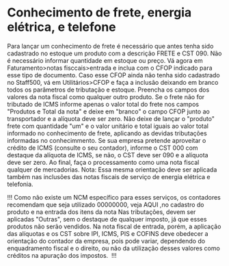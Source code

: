 # Conhecimento de frete, energia elétrica, e telefone

Para lançar um conhecimento de frete é necessário que antes tenha sido cadastrado no estoque um produto com a descrição FRETE e CST 090. Não é necessário informar quantidade em estoque ou preço. Vá agora em Faturamento>notas fisccais>entrada e inclua com o CFOP indicado para esse tipo de documento. Caso esse CFOP ainda não tenha sido cadastrado no Staff500, vá em Utilitários>CFOP e faça a inclusão deixando em branco todos os parâmetros de tributação e estoque. Preencha os campos dos valores da nota fiscal como qualquer outro produto. Se o frete não for tributado de ICMS informe apenas o valor total do frete nos campos "Produtos e Total da nota" e deixe em "branco" o campo CFOP junto ao transportador e a alíquota deve ser zero. Não deixe de lançar o "produto" frete com quantidade "um" e o valor unitário e total iguais ao valor total informado no conhecimento de frete, aplicando as devidas tributações informadas no conhecimmento. Se sua empresa pretende aproveitar o crédito de ICMS (consulte o seu contador), informe o CST 000 com destaque da alíquota de ICMS, se não, o CST deve ser 090 e a alíquota deve ser zero. Ao final, faça o processamento como uma nota fiscal qualquer de mercadorias. Nota: Essa mesma orientação deve ser aplicada também nas inclusões das notas fiscais de serviço de energia elétrica e telefonia.

!!!
Como não existe um NCM específico para esses serviços, os contadores recomendam que seja utilizado 00000000, veja AQUI ,no cadastro do produto e na entrada dos itens da nota Nas tributações, devem ser aplicadas "Outras", sem o destaque de qualquer imposto, já que esses produtos não serão vendidos. Na nota fiscal de entrada, porém, a aplicação das alíquotas e os CST sobre IPI, ICMS, PIS e COFINS deve obedecer a orientação do contador da empresa, pois pode variar, dependendo do enquadramento fiscal e o direito, ou não da utilização desses valores como créditos na apuração dos impostos. 
!!!